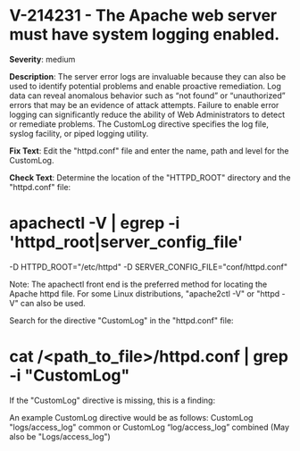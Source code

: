 # V-214231 - The Apache web server must have system logging enabled.

**Severity**: medium

**Description**:
The server error logs are invaluable because they can also be used to identify potential problems and enable proactive remediation. Log data can reveal anomalous behavior such as “not found” or “unauthorized” errors that may be an evidence of attack attempts. Failure to enable error logging can significantly reduce the ability of Web Administrators to detect or remediate problems. The CustomLog directive specifies the log file, syslog facility, or piped logging utility.

**Fix Text**:
Edit the "httpd.conf" file and enter the name, path and level for the CustomLog.

**Check Text**:
Determine the location of the "HTTPD_ROOT" directory and the "httpd.conf" file:

# apachectl -V | egrep -i 'httpd_root|server_config_file'
-D HTTPD_ROOT="/etc/httpd"
-D SERVER_CONFIG_FILE="conf/httpd.conf"

Note: The apachectl front end is the preferred method for locating the Apache httpd file. For some Linux distributions, "apache2ctl -V" or  "httpd -V" can also be used.

Search for the directive "CustomLog" in the "httpd.conf" file:

# cat /<path_to_file>/httpd.conf | grep -i "CustomLog"

If the "CustomLog" directive is missing, this is a finding:

An example CustomLog directive would be as follows:
CustomLog "logs/access_log" common or CustomLog “log/access_log” combined
(May also be "Logs/access_log")


